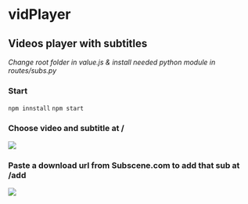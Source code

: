 # vidPlayer
## Videos player with subtitles
*Change root folder in value.js & install needed python module in routes/subs.py*
### Start
```npm innstall```
```npm start```
### Choose video and subtitle at /
![](https://github.com/frydaiii/vidPlayer/blob/master/public/images/example1.png)
### Paste a download url from Subscene.com to add that sub at /add
![](https://github.com/frydaiii/vidPlayer/blob/master/public/images/example2.png)
